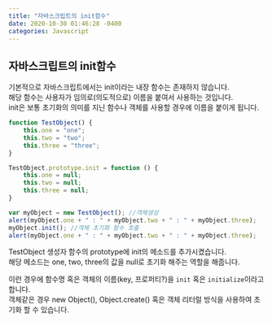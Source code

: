 ```yaml
---
title: "자바스크립트의 init함수"
date: 2020-10-30 01:46:28 -0400
categories: Javascript
---
```


자바스크립트의 init함수
---
기본적으로 자바스크립트에서는 init이라는 내장 함수는 존재하지 않습니다.<br>
해당 함수는 사용자가 임의로(의도적으로) 이름을 붙여서 사용하는 것입니다.<br>
init은 보통 초기화의 의미를 지닌 함수나 객체를 사용할 경우에 이름을 붙이게 됩니다.<br>

```js
function TestObject() {
    this.one = "one";
    this.two = "two";
    this.three = "three";
}

TestObject.prototype.init = function () {
    this.one = null;
    this.two = null;
    this.three = null;
}

var myObject = new TestObject(); //객체생성
alert(myObject.one + " : " + myObject.two + " : " + myObject.three);
myObject.init(); //객체 초기화 함수 호출
alert(myObject.one + " : " + myObject.two + " : " + myObject.three);
```

TestObject 생성자 함수의 prototype에 init의 메소드를 추가시켰습니다.<br>
해당 메소드는 one, two, three의 값을 null로 초기화 해주는 역할을 해줍니다.<br>

이런 경우에 함수명 혹은 객체의 이름(key, 프로퍼티?)을 `init` 혹은 `initialize`이라고 합니다.<br>
객체같은 경우 new Object(), Object.create() 혹은 객체 리터럴 방식을 사용하여 초기화 할 수 있습니다.<br>

